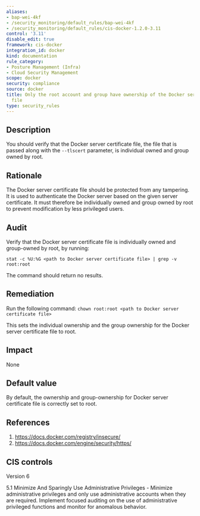 ```yaml
---
aliases:
- bap-wei-4kf
- /security_monitoring/default_rules/bap-wei-4kf
- /security_monitoring/default_rules/cis-docker-1.2.0-3.11
control: '3.11'
disable_edit: true
framework: cis-docker
integration_id: docker
kind: documentation
rule_category:
- Posture Management (Infra)
- Cloud Security Management
scope: docker
security: compliance
source: docker
title: Only the root account and group have ownership of the Docker server certificate
  file
type: security_rules
---
```


## Description

You should verify that the Docker server certificate file, the file that is passed along with the `--tlscert` parameter, is individual owned and group owned by root.

## Rationale

The Docker server certificate file should be protected from any tampering. It is used to authenticate the Docker server based on the given server certificate. It must therefore be individually owned and group owned by root to prevent modification by less privileged users.

## Audit

Verify that the Docker server certificate file is individually owned and group-owned by root, by running: 
```
stat -c %U:%G <path to Docker server certificate file> | grep -v root:root
```
The command should return no results.

## Remediation

Run the following command: `chown root:root <path to Docker server certificate file>`

This sets the individual ownership and the group ownership for the Docker server certificate file to root.

## Impact

None

## Default value

By default, the ownership and group-ownership for Docker server certificate file is correctly set to root.

## References

1. https://docs.docker.com/registry/insecure/
2. https://docs.docker.com/engine/security/https/

## CIS controls

Version 6

5.1 Minimize And Sparingly Use Administrative Privileges - Minimize administrative privileges and only use administrative accounts when they are required. Implement focused auditing on the use of administrative privileged functions and monitor for anomalous behavior.

